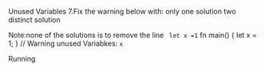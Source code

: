 Unused Variables
7.Fix the warning below with:
only one solution
two distinct solution

Note:none of the solutions is to remove the line ` let x =1`
fn main() {
let x = 1;
}
// Warning unused Variabkes: `x`

Running
